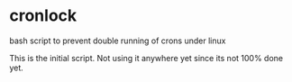 # cronlock
bash script to prevent double running of crons under linux

This is the initial script. Not using it anywhere yet since its not 100% done yet. 
